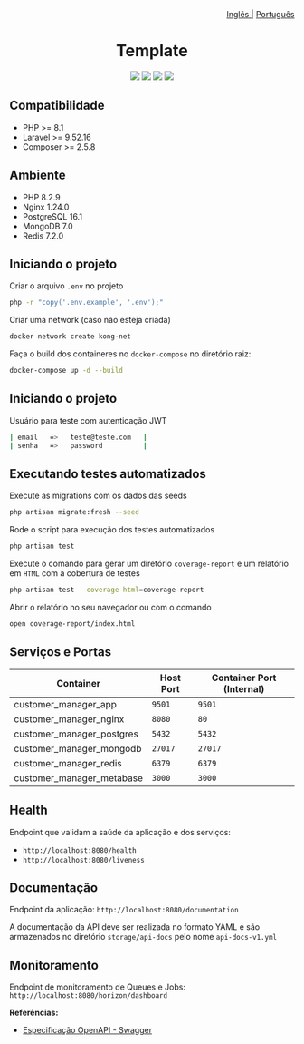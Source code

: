 <div align='right'>
    <a href="./README.md">Inglês |</a>
    <a href="./PORTUGUESE.md">Português</a>
</div>

<div align='center'>
    <h1>Template</h1>
     <img src="https://img.shields.io/badge/version-v0.1-blue"/>
    <img src="https://img.shields.io/github/contributors/akioleo/MoneyTransaction_v2"/>
    <img src="https://img.shields.io/github/stars/akioleo/MoneyTransaction_v2?style=sociale"/>
    <img src="https://img.shields.io/github/forks/akioleo/MoneyTransaction_v2?style=social"/>
</div>


## Compatibilidade

- PHP >= 8.1
- Laravel >= 9.52.16
- Composer >= 2.5.8

## Ambiente

- PHP 8.2.9
- Nginx 1.24.0
- PostgreSQL 16.1
- MongoDB 7.0
- Redis 7.2.0

## Iniciando o projeto

Criar o arquivo `.env` no projeto
```bash
php -r "copy('.env.example', '.env');"
```
Criar uma network (caso não esteja criada)
```bash
docker network create kong-net
```
Faça o build dos containeres no `docker-compose` no diretório raiz:
```bash
docker-compose up -d --build
```

## Iniciando o projeto

Usuário para teste com autenticação JWT
```bash
| email   =>   teste@teste.com   |
| senha   =>   password          |
```

## Executando testes automatizados

Execute as migrations com os dados das seeds
```bash
php artisan migrate:fresh --seed
```
Rode o script para execução dos testes automatizados
```bash
php artisan test
```
Execute o comando para gerar um diretório `coverage-report` e um relatório em `HTML` com a cobertura de testes 
```bash
php artisan test --coverage-html=coverage-report
```
Abrir o relatório no seu navegador ou com o comando
```bash
open coverage-report/index.html
```

## Serviços e Portas

| Container                   | Host Port | Container Port (Internal) |
| --------------------------- | --------- | ------------------------- |
| customer_manager_app        | `9501`    | `9501`                    |
| customer_manager_nginx      | `8080`    | `80`                      |
| customer_manager_postgres   | `5432`    | `5432`                    |
| customer_manager_mongodb    | `27017`   | `27017`                   |
| customer_manager_redis      | `6379`    | `6379`                    |
| customer_manager_metabase   | `3000`    | `3000`                    |

## Health

Endpoint que validam a saúde da aplicação e dos serviços:

- `http://localhost:8080/health`
- `http://localhost:8080/liveness`

## Documentação 

Endpoint da aplicação: `http://localhost:8080/documentation`

A documentação da API deve ser realizada no formato YAML e são armazenados no diretório `storage/api-docs` pelo nome `api-docs-v1.yml`

## Monitoramento

Endpoint de monitoramento de Queues e Jobs: `http://localhost:8080/horizon/dashboard`

<!-- FOTO DO SWAGGER DA APLICACAO -->
<!-- ![Swagger Image](/storage/external/swagger.png) -->

**Referências:**

- [Especificação OpenAPI - Swagger](https://swagger.io/specification/)
